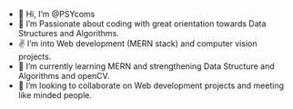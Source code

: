 - 👋 Hi, I’m @PSYcoms
- 👀 I’m Passionate about coding with great orientation towards Data Structures and Algorithms. 
- ✌  I’m into Web development (MERN stack) and computer vision projects.
- 🌱 I’m currently learning MERN and strengthening Data Structure and Algorithms and openCV.
- 💞️ I’m looking to collaborate on Web development projects and meeting like minded people.

<!---
PSYcoms/PSYcoms is a ✨ special ✨ repository because its `README.md` (this file) appears on your GitHub profile.
You can click the Preview link to take a look at your changes.
--->
